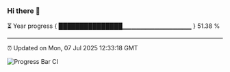 ### Hi there 👋

⏳ Year progress { ███████████████▁▁▁▁▁▁▁▁▁▁▁▁▁▁▁ } 51.38 %

---

⏰ Updated on Mon, 07 Jul 2025 12:33:18 GMT

![Progress Bar CI](https://github.com/liununu/liununu/workflows/Progress%20Bar%20CI/badge.svg)

